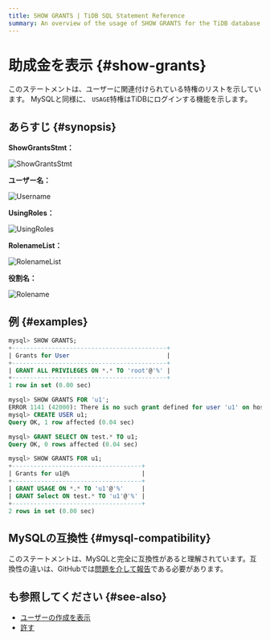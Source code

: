 ```yaml
---
title: SHOW GRANTS | TiDB SQL Statement Reference
summary: An overview of the usage of SHOW GRANTS for the TiDB database.
---
```


# 助成金を表示 {#show-grants}

このステートメントは、ユーザーに関連付けられている特権のリストを示しています。 MySQLと同様に、 `USAGE`特権はTiDBにログインする機能を示します。

## あらすじ {#synopsis}

**ShowGrantsStmt：**

![ShowGrantsStmt](https://docs-download.pingcap.com/media/images/docs/sqlgram/ShowGrantsStmt.png)

**ユーザー名：**

![Username](https://docs-download.pingcap.com/media/images/docs/sqlgram/Username.png)

**UsingRoles：**

![UsingRoles](https://docs-download.pingcap.com/media/images/docs/sqlgram/UsingRoles.png)

**RolenameList：**

![RolenameList](https://docs-download.pingcap.com/media/images/docs/sqlgram/RolenameList.png)

**役割名：**

![Rolename](https://docs-download.pingcap.com/media/images/docs/sqlgram/Rolename.png)

## 例 {#examples}

```sql
mysql> SHOW GRANTS;
+-------------------------------------------+
| Grants for User                           |
+-------------------------------------------+
| GRANT ALL PRIVILEGES ON *.* TO 'root'@'%' |
+-------------------------------------------+
1 row in set (0.00 sec)

mysql> SHOW GRANTS FOR 'u1';
ERROR 1141 (42000): There is no such grant defined for user 'u1' on host '%'
mysql> CREATE USER u1;
Query OK, 1 row affected (0.04 sec)

mysql> GRANT SELECT ON test.* TO u1;
Query OK, 0 rows affected (0.04 sec)

mysql> SHOW GRANTS FOR u1;
+------------------------------------+
| Grants for u1@%                    |
+------------------------------------+
| GRANT USAGE ON *.* TO 'u1'@'%'     |
| GRANT Select ON test.* TO 'u1'@'%' |
+------------------------------------+
2 rows in set (0.00 sec)
```

## MySQLの互換性 {#mysql-compatibility}

このステートメントは、MySQLと完全に互換性があると理解されています。互換性の違いは、GitHubでは[問題を介して報告](https://github.com/pingcap/tidb/issues/new/choose)である必要があります。

## も参照してください {#see-also}

-   [ユーザーの作成を表示](/sql-statements/sql-statement-show-create-user.md)
-   [許す](/sql-statements/sql-statement-grant-privileges.md)
